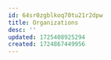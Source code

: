 ```yaml
---
id: 64sr0zgblkoq70tu21r2dpw
title: Organizations
desc: ''
updated: 1725408925294
created: 1724867449956
---
```

